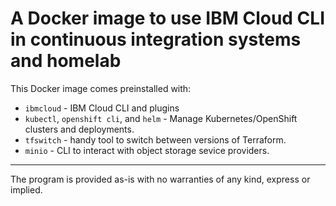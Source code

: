 # A Docker image to use IBM Cloud CLI in continuous integration systems and homelab

This Docker image comes preinstalled with:

- `ibmcloud` - IBM Cloud CLI and plugins
- `kubectl`, `openshift cli`, and `helm` - Manage Kubernetes/OpenShift clusters and deployments.
- `tfswitch` - handy tool to switch between versions of Terraform.
- `minio` - CLI to interact with object storage sevice providers.

---

The program is provided as-is with no warranties of any kind, express or implied.
